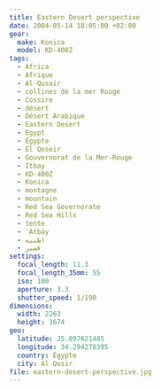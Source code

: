```yaml
---
title: Eastern Desert perspective
date: 2004-05-14 18:05:00 +02:00
gear:
  make: Konica
  model: KD-400Z
tags:
  - Africa
  - Afrique
  - Al-Qusair
  - collines de la mer Rouge
  - Cossire
  - désert
  - Désert Arabique
  - Eastern Desert
  - Egypt
  - Égypte
  - El Qoseir
  - Gouvernorat de la Mer-Rouge
  - Itbay
  - KD-400Z
  - Konica
  - montagne
  - mountain
  - Red Sea Governorate
  - Red Sea Hills
  - tente
  - ʿAtbāy
  - اطبيه
  - قصير‎
settings:
  focal_length: 11.3
  focal_length_35mm: 55
  iso: 100
  aperture: 3.3
  shutter_speed: 1/190
dimensions:
  width: 2263
  height: 1674
geo:
  latitude: 25.897621485
  longitude: 34.294278395
  country: Égypte
  city: Al Qusir
file: eastern-desert-perspective.jpg
---
```



